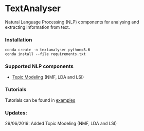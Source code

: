 # TextAnalyser
Natural Language Processing (NLP) components for analysing and extracting information from text.

### Installation
```
conda create -n textanalyser python=3.6
conda install --file requirements.txt
```

### Supported NLP components
- [Topic Modeling](./TextAnalyser/TopicModeling.py) (NMF, LDA and LSI)

### Tutorials
Tutorials can be found in [examples](./examples)

### Updates:
29/06/2019: Added Topic Modeling (NMF, LDA and LSI)
